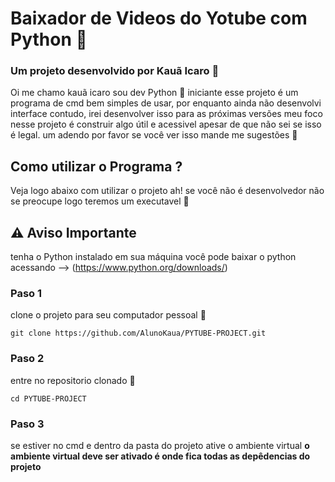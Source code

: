 # Baixador de Videos do Yotube com Python 🐍

### Um projeto desenvolvido por Kauã Icaro 👾
Oi me chamo kauã icaro sou dev Python 🐍 iniciante esse projeto é um programa de cmd bem simples de usar,
por enquanto ainda não desenvolvi interface contudo, irei desenvolver isso para as próximas versões meu foco nesse projeto
é construir algo útil e acessivel apesar de que não sei se isso é legal.
um adendo por favor se você ver isso mande me sugestões 💬

## Como utilizar o Programa ?
Veja logo abaixo com utilizar o projeto ah! se você não é desenvolvedor não se preocupe logo teremos um executavel 🫡
## ⚠️ Aviso Importante
tenha o Python instalado em sua máquina você pode baixar o python acessando --> (https://www.python.org/downloads/)

### Paso 1
clone o projeto para seu computador pessoal 🥸
  ```
  git clone https://github.com/AlunoKaua/PYTUBE-PROJECT.git

  ```
### Paso 2 
entre no repositorio clonado 🫩
 ```
 cd PYTUBE-PROJECT
 ```
### Paso 3
se estiver no cmd e dentro da pasta do projeto ative o ambiente virtual **o ambiente virtual deve ser ativado é onde fica todas as depêdencias do projeto**
